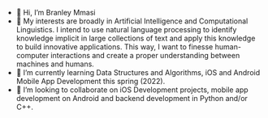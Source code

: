- 👋 Hi, I’m Branley Mmasi
- 👀 My interests are broadly in Artificial Intelligence and Computational Linguistics. I intend to use natural language processing to identify knowledge implicit in large collections of text and apply this knowledge to build innovative applications. This way, I want to finesse human-computer interactions and create a proper understanding between machines and humans. 
- 🌱 I’m currently learning Data Structures and Algorithms, iOS and Android Mobile App Development this spring (2022).
- 💞️ I’m looking to collaborate on iOS Development projects, mobile app development on Android and backend development in Python and/or C++.

<!---
branley1/branley1 is a ✨ special ✨ repository because its `README.md` (this file) appears on your GitHub profile.
You can click the Preview link to take a look at your changes.
--->
